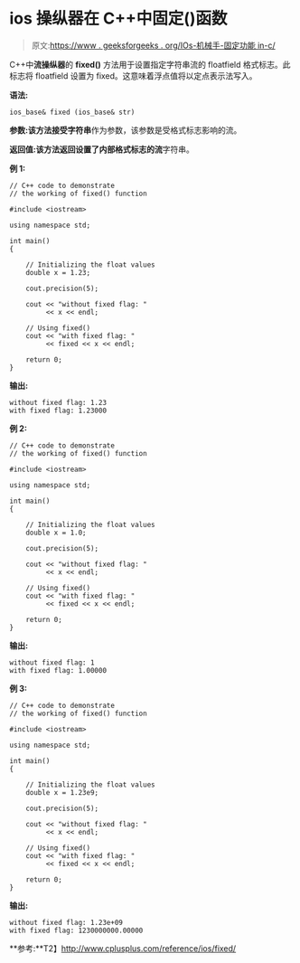 # ios 操纵器在 C++中固定()函数

> 原文:[https://www . geeksforgeeks . org/IOs-机械手-固定功能 in-c/](https://www.geeksforgeeks.org/ios-manipulators-fixed-function-in-c/)

C++中**流操纵器**的 **fixed()** 方法用于设置指定字符串流的 floatfield 格式标志。此标志将 floatfield 设置为 fixed。这意味着浮点值将以定点表示法写入。

**语法:**

```
ios_base& fixed (ios_base& str)

```

**参数:**该方法接受**字符串**作为参数，该参数是受格式标志影响的流。

**返回值:**该方法返回设置了内部格式标志的**流**字符串。

**例 1:**

```
// C++ code to demonstrate
// the working of fixed() function

#include <iostream>

using namespace std;

int main()
{

    // Initializing the float values
    double x = 1.23;

    cout.precision(5);

    cout << "without fixed flag: "
         << x << endl;

    // Using fixed()
    cout << "with fixed flag: "
         << fixed << x << endl;

    return 0;
}
```

**输出:**

```
without fixed flag: 1.23
with fixed flag: 1.23000

```

**例 2:**

```
// C++ code to demonstrate
// the working of fixed() function

#include <iostream>

using namespace std;

int main()
{

    // Initializing the float values
    double x = 1.0;

    cout.precision(5);

    cout << "without fixed flag: "
         << x << endl;

    // Using fixed()
    cout << "with fixed flag: "
         << fixed << x << endl;

    return 0;
}
```

**输出:**

```
without fixed flag: 1
with fixed flag: 1.00000

```

**例 3:**

```
// C++ code to demonstrate
// the working of fixed() function

#include <iostream>

using namespace std;

int main()
{

    // Initializing the float values
    double x = 1.23e9;

    cout.precision(5);

    cout << "without fixed flag: "
         << x << endl;

    // Using fixed()
    cout << "with fixed flag: "
         << fixed << x << endl;

    return 0;
}
```

**输出:**

```
without fixed flag: 1.23e+09
with fixed flag: 1230000000.00000

```

**参考:**T2】http://www.cplusplus.com/reference/ios/fixed/